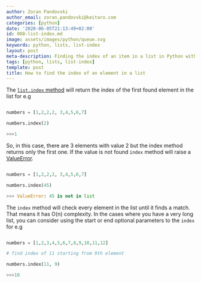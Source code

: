 ```yaml
---
author: Zoran Pandovski
author_email: zoran.pandovski@keitaro.com
categories: [python]
date: '2020-06-05T21:13:49+02:00'
id: 008-list-index.md
image: assets/images/python/queue.svg
keywords: python, lists, list-index
layout: post
meta-description: Finding the index of an item in a list in Python with examples
tags: [python, lists, list-index]
template: post
title: How to find the index of an element in a list
---
```




The [`list.index` method](https://docs.python.org/3/tutorial/datastructures.html#data-structures) will return the index of the first found element in the list for e.g



```python

numbers = [1,2,2,2, 3,4,5,6,7]

numbers.index(2)

>>>1

```



So, in this case, there are 3 elements with value 2 but the index method returns only the first one. If the value is not found `index` method will raise a [ValueError](https://docs.python.org/3/library/exceptions.html#ValueError).



```python

numbers = [1,2,2,2, 3,4,5,6,7]

numbers.index(45)

>>> ValueError: 45 is not in list

```



The `index` method will check every element in the list until it finds a match. That means it has O(n) complexity. In the cases where you have a very long list, you can consider using the start or end optional parameters to the `index` for e.g



```python

numbers = [1,2,3,4,5,6,7,8,9,10,11,12]

# find index of 11 starting from 9th element

numbers.index(11, 9)

>>>10

```